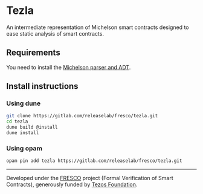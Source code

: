 # Tezla

An intermediate representation of Michelson smart contracts designed to ease
static analysis of smart contracts.

## Requirements

You need to install the [Michelson parser and ADT](https://gitlab.com/releaselab/fresco/michelson).

## Install instructions

### Using dune

```bash
git clone https://gitlab.com/releaselab/fresco/tezla.git
cd tezla
dune build @install
dune install
```

### Using opam
```bash
opam pin add tezla https://gitlab.com/releaselab/fresco/tezla.git
```


---

Developed under the [FRESCO](https://release.di.ubi.pt/projects/fresco.html) project
(Formal Verification of Smart Contracts), generously funded by [Tezos
Foundation](https://tezos.foundation).
